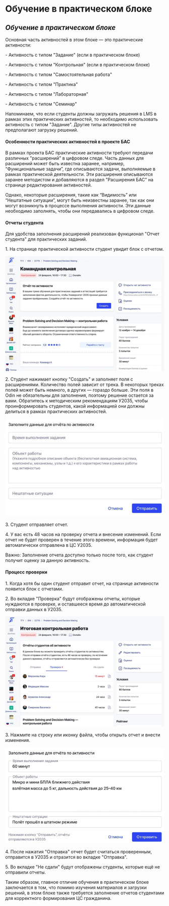 # Обучение в практическом блоке

## _Обучение в практическом блоке_

Основная часть активностей в этом блоке — это практические активности:

\- Активность с типом "Задание" (если в практическом блоке)

\- Активность с типом "Контрольная" (если в практическом блоке)

\- Активность с типом "Самостоятельная работа"

\- Активность с типом "Практика"&#x20;

\- Активность с типом "Лабораторная"

\- Активность с типом "Семинар"

Напоминаем, что если студенты должны загружать решения в LMS в рамках этих практических активностей, то необходимо использовать активность с типом "Задание". Другие типы активностей не предполагают загрузку решений.

#### Особенности практических активностей в проекте БАС

В рамках проекта БАС практические активности требуют передачи различных "расширений" в цифровом следе. Часть данных для расширений может быть известна заранее, например, “Функциональные задачи”, где описываются задачи, выполняемые в рамках практической деятельности. Эти расширения описываются заранее методистом и добавляются в раздел "Расширения БАС" на странице редактирования активностей.

Однако, некоторые расширения, такие как “Видимость” или “Нештатные ситуации”, могут быть неизвестны заранее, так как они могут возникнуть в процессе выполнения активности. Эти данные необходимо заполнять, чтобы они передавались в цифровом следе.

#### Отчеты студента

Для удобства заполнения расширений реализован функционал "Отчет студента" для практических заданий.&#x20;

1\. На странице практической активности студент увидит блок с отчетом.

![](<../.gitbook/assets/image (52).png>)

2\. Студент нажимает кнопку "Создать" и заполняет поля с расширениями. Количество полей зависит от трека. В некоторых треках полей может быть немного, в других — гораздо больше. Эти поля в Odin не обязательны для заполнения, поэтому решение остается за вами. Обратитесь к методическим рекомендациям У2035, чтобы проинформировать студентов, какой информацией они должны делиться в рамках практических активностей.

![](<../.gitbook/assets/image (53).png>)

3\. Студент отправляет отчет.

4\. У вас есть 48 часов на проверку отчета и внесение изменений. Если отчет не будет проверен в течение этого времени, информация будет автоматически отправлена в ЦС У2035.

Важно: Заполнение отчета доступно только после того, как студент получит оценку за данную активность.

#### Процесс проверки

1\. Когда хотя бы один студент отправит отчет, на странице активности появится блок с отчетами.

2\. Во вкладке "Проверка" будут отображены отчеты, которые нуждаются в проверке, и оставшееся время до автоматической отправки данных в У2035.

![](<../.gitbook/assets/image (54).png>)

3\. Нажмите на строку или иконку файла, чтобы открыть отчет и внести изменения.

![](<../.gitbook/assets/image (55).png>)

4\. После нажатия "Отправка" отчет будет считаться проверенным, отправится в У2035 и отразится во вкладке "Отправка".

5\. Во вкладке "Не сдали" будут отображены студенты, которые ещё не отправили отчеты.

Таким образом, главное отличие обучения в практическом блоке заключается в том, что помимо изучения материалов и загрузки решений, в этом блоке также требуется заполнение отчетов студентами для корректного формирования ЦС гражданина.
